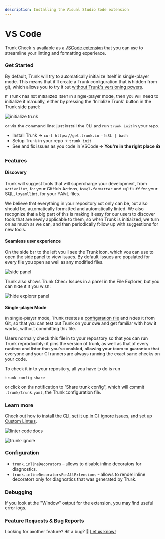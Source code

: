 ```yaml
---
description: Installing the Visual Studio Code extension
---
```


# VS Code

Trunk Check is available as a [VSCode extension](https://marketplace.visualstudio.com/items?itemName=trunk.io) that you can use to streamline your linting and formatting experience.

### Get Started

By default, Trunk will try to automatically initialize itself in single-player mode. This means that it'll create a Trunk configuration that is hidden from git, which allows you to try it out [without Trunk's versioning powers](vs-code.md#single-player-mode).

If Trunk has not initialized itself in single-player mode, then you will need to initialize it manually, either by pressing the 'Initialize Trunk' button in the Trunk side panel:

![initialize trunk](https://static.trunk.io/assets/vscode_init_trunk.png)

or via the command line: just install the CLI and run `trunk init` in your repo.

- Install Trunk → `curl https://get.trunk.io -fsSL | bash`
- Setup Trunk in your repo → `trunk init`
- See and fix issues as you code in VSCode → **You're in the right place 👍**

### Features

#### Discovery

Trunk will suggest tools that will supercharge your development, from `actionlint`, for your GitHub Actions, to`sql-formatter` and `sqlfluff` for your SQL, to`yamllint`, for your YAML files.

We believe that everything in your repository not only can be, but also should be, automatically formatted and automatically linted. We also recognize that a big part of this is making it easy for our users to discover tools that are newly applicable to them, so when Trunk is initialized, we turn on as much as we can, and then periodically follow up with suggestions for new tools.

#### Seamless user experience

On the side bar to the left you'll see the Trunk icon, which you can use to open the side panel to view issues. By default, issues are populated for every file you open as well as any modified files.

![side panel](https://static.trunk.io/assets/vscode_side_panel.png)

Trunk also shows Trunk Check Issues in a panel in the File Explorer, but you can hide it if you wish:

![hide explorer panel](https://static.trunk.io/assets/vscode_hide_explorer_panel.jpg)

#### Single-player Mode

In single-player mode, Trunk creates a [configuration file](../reference/trunk-yaml/trunk-yaml.md) and hides it from Git, so that you can test out Trunk on your own and get familiar with how it works, without committing this file.

Users normally check this file in to your repository so that you can run Trunk reproducibly: it pins the version of trunk, as well as that of every runtime and linter that you've enabled, allowing your team to guarantee that everyone and your CI runners are always running the exact same checks on your code.

To check it in to your repository, all you have to do is run

```bash
trunk config share
```

or click on the notification to "Share trunk config", which will commit `.trunk/trunk.yaml`, the Trunk configuration file.

### Learn more

Check out how to [install the CLI](../advanced-setup/cli/install-trunk.md), [set it up in CI](../check-cloud-ci-integration/get-started/how-it-works.md), [ignore issues](../configuration/ignoring-issues-and-files.md), and set up [Custom Linters](../configuration/custom-linters/custom-linters.md).

![linter code docs](https://static.trunk.io/assets/vscode_doc_links.png)

![trunk-ignore](https://static.trunk.io/assets/vscode_ignore_issue.gif)

### Configuration

- `trunk.inlineDecorators` – allows to disable inline decorators for diagnostics.
- `trunk.inlineDecoratorsForAllExtensions` – allows to render inline decorators only for diagnostics that was generated by Trunk.

### Debugging

If you look at the "Window" output for the extension, you may find useful error logs.

### Feature Requests & Bug Reports

Looking for another feature? Hit a bug? 🐛 [Let us know!](https://slack.trunk.io/)
